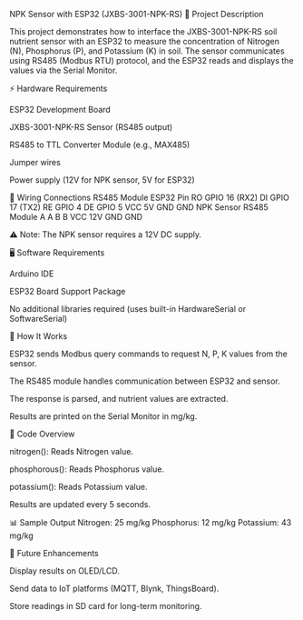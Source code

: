 NPK Sensor with ESP32 (JXBS-3001-NPK-RS)
📌 Project Description

This project demonstrates how to interface the JXBS-3001-NPK-RS soil nutrient sensor with an ESP32 to measure the concentration of Nitrogen (N), Phosphorus (P), and Potassium (K) in soil. The sensor communicates using RS485 (Modbus RTU) protocol, and the ESP32 reads and displays the values via the Serial Monitor.

⚡ Hardware Requirements

ESP32 Development Board

JXBS-3001-NPK-RS Sensor (RS485 output)

RS485 to TTL Converter Module (e.g., MAX485)

Jumper wires

Power supply (12V for NPK sensor, 5V for ESP32)

🔌 Wiring Connections
RS485 Module	ESP32 Pin
RO	GPIO 16 (RX2)
DI	GPIO 17 (TX2)
RE	GPIO 4
DE	GPIO 5
VCC	5V
GND	GND
NPK Sensor	RS485 Module
A	A
B	B
VCC	12V
GND	GND

⚠️ Note: The NPK sensor requires a 12V DC supply.

🖥️ Software Requirements

Arduino IDE

ESP32 Board Support Package

No additional libraries required (uses built-in HardwareSerial or SoftwareSerial)

📜 How It Works

ESP32 sends Modbus query commands to request N, P, K values from the sensor.

The RS485 module handles communication between ESP32 and sensor.

The response is parsed, and nutrient values are extracted.

Results are printed on the Serial Monitor in mg/kg.

📂 Code Overview

nitrogen(): Reads Nitrogen value.

phosphorous(): Reads Phosphorus value.

potassium(): Reads Potassium value.

Results are updated every 5 seconds.

📊 Sample Output
Nitrogen: 25 mg/kg
Phosphorus: 12 mg/kg
Potassium: 43 mg/kg

🚀 Future Enhancements

Display results on OLED/LCD.

Send data to IoT platforms (MQTT, Blynk, ThingsBoard).

Store readings in SD card for long-term monitoring.